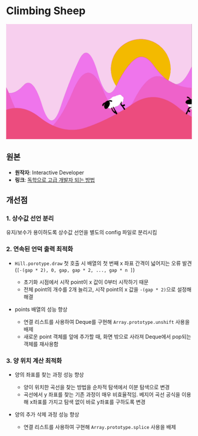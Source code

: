 # Climbing Sheep

![Sample GIF Image](./src/images/sample.gif)

## 원본

- **원작자**: Interactive Developer
- **링크**: [독학으로 고급 개발자 되는 방법](https://www.youtube.com/watch?v=hCHL7sydzn0&list=PLGf_tBShGSDNGHhFBT4pKFRMpiBrZJXCm&index=1)

## 개선점

### 1. 상수값 선언 분리

유지/보수가 용이하도록 상수값 선언을 별도의 config 파일로 분리시킴

### 2. 연속된 언덕 출력 최적화

- `Hill.porotype.draw` 첫 호출 시 배열의 첫 번째 x 좌표 간격이 넓어지는 오류 발견 (`[-(gap * 2), 0, gap, gap * 2, ..., gap * n ]`)

  - 초기화 시점에서 시작 point이 x 값이 0부터 시작하기 때문
  - 전체 point의 개수를 2개 늘리고, 시작 point의 x 값을 `-(gap * 2)`으로 설정해 해결

- points 배열의 성능 향상

  - 연결 리스트를 사용하여 Deque를 구현해 `Array.prototype.unshift` 사용을 배제
  - 새로운 point 객체를 앞에 추가할 때, 화면 밖으로 사라져 Deque에서 pop되는 객체를 재사용함

### 3. 양 위치 계산 최적화

- 양의 좌표를 찾는 과정 성능 향상

  - 양이 위치한 곡선을 찾는 방법을 순차적 탐색에서 이분 탐색으로 변경
  - 곡선에서 y 좌표를 찾는 기존 과정이 매우 비효율적임. 베지어 곡선 공식을 이용해 x좌표를 가지고 탐색 없이 바로 y좌표를 구하도록 변경

- 양의 추가 삭제 과정 성능 향상

  - 연결 리스트를 사용하여 구현해 `Array.prototype.splice` 사용을 배제
